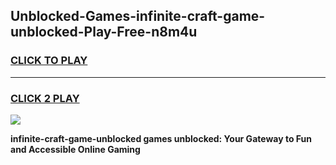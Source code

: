 
## Unblocked-Games-infinite-craft-game-unblocked-Play-Free-n8m4u
<h3>
<a href="https://premium76.site?title=infinite-craft-game-unblocked&ref=12A">CLICK TO PLAY</a></h3>
<hr>

<h3>
<a href="https://premium76.site?title=infinite-craft-game-unblocked&ref=12A">CLICK 2 PLAY</a>
  
</h3>

<a href="https://premium76.site?title=infinite-craft-game-unblocked&ref=12A"><img src="https://clearcache.store/games.png"></a>


**infinite-craft-game-unblocked games unblocked: Your Gateway to Fun and Accessible Online Gaming**
